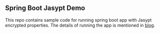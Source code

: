 ## Spring Boot Jasypt Demo
This repo contains sample code for running spring boot app with Jasypt encrypted properties.
The details of running the app is mentioned in [blog](https://praveeng-nair.medium.com/spring-boot-secrets-encryption-using-jasypt-63e542a12dec?sk=acf416559961e2963dddcd5415af0a06).